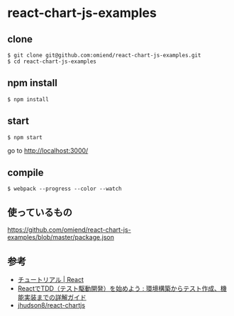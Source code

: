 # react-chart-js-examples

## clone

```
$ git clone git@github.com:omiend/react-chart-js-examples.git
$ cd react-chart-js-examples
```

## npm install
```
$ npm install
```

## start
```
$ npm start
```

go to [http://localhost:3000/](http://localhost:3000/)



## compile
```
$ webpack --progress --color --watch
```

## 使っているもの

https://github.com/omiend/react-chart-js-examples/blob/master/package.json

## 参考

- [チュートリアル | React](https://facebook.github.io/react/docs/tutorial-ja-JP.html)
- [ReactでTDD（テスト駆動開発）を始めよう : 環境構築からテスト作成、機能実装までの詳解ガイド](http://postd.cc/getting-started-with-tdd-in-react/)
- [jhudson8/react-chartjs](https://github.com/jhudson8/react-chartjs)
